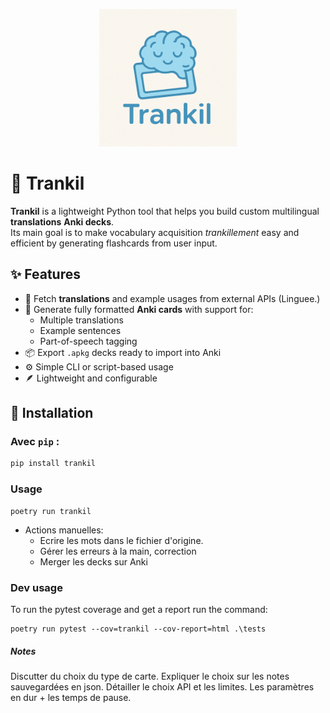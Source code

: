 <p align="center">
  <img src="doc/images/trankil_logo.png" alt="Trankil logo" width="220"/>
</p>

# 🧠 Trankil

**Trankil** is a lightweight Python tool that helps you build custom multilingual **translations** **Anki decks**.  
Its main goal is to make vocabulary acquisition _trankillement_ easy and efficient by generating flashcards from user input.

## ✨ Features

- 🔁 Fetch **translations** and example usages from external APIs (Linguee.)
- 🧠 Generate fully formatted **Anki cards** with support for:
  - Multiple translations
  - Example sentences
  - Part-of-speech tagging
- 📦 Export `.apkg` decks ready to import into Anki
- ⚙️ Simple CLI or script-based usage
- 🪶 Lightweight and configurable

## 🚀 Installation

### Avec `pip` :

```bash
pip install trankil
```

### Usage
```
poetry run trankil
```

- Actions manuelles:
  - Ecrire les mots dans le fichier d'origine.
  - Gérer les erreurs à la main, correction
  - Merger les decks sur Anki

### Dev usage

To run the pytest coverage and get a report run the command:
```
poetry run pytest --cov=trankil --cov-report=html .\tests
```

##### Notes

Discutter du choix du type de carte.
Expliquer le choix sur les notes sauvegardées en json.
Détailler le choix API et les limites. Les paramètres en dur + les temps de pause.